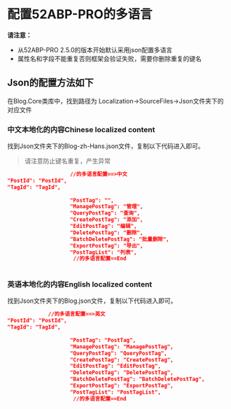 

# 配置52ABP-PRO的多语言
 
 
**请注意：**
- 从52ABP-PRO 2.5.0的版本开始默认采用json配置多语言
- 属性名和字段不能重复否则框架会验证失败，需要你删除重复的键名

## Json的配置方法如下

在Blog.Core类库中，找到路径为 Localization->SourceFiles->Json文件夹下的对应文件

### 中文本地化的内容Chinese localized content

找到Json文件夹下的Blog-zh-Hans.json文件，复制以下代码进入即可。

> 请注意防止键名重复，产生异常

```json
                    //的多语言配置==>中文
"PostId": "PostId",
"TagId": "TagId",
					                     
                    "PostTag": "",
                    "ManagePostTag": "管理",
                    "QueryPostTag": "查询",
                    "CreatePostTag": "添加",
                    "EditPostTag": "编辑",
                    "DeletePostTag": "删除",
                    "BatchDeletePostTag": "批量删除",
                    "ExportPostTag": "导出",
                    "PostTagList": "列表",
                     //的多语言配置==End
                    


```


### 英语本地化的内容English localized content
找到Json文件夹下的Blog.json文件，复制以下代码进入即可。
```json
             //的多语言配置==>英文
"PostId": "PostId",
"TagId": "TagId",
					                     
                    "PostTag": "PostTag",
                    "ManagePostTag": "ManagePostTag",
                    "QueryPostTag": "QueryPostTag",
                    "CreatePostTag": "CreatePostTag",
                    "EditPostTag": "EditPostTag",
                    "DeletePostTag": "DeletePostTag",
                    "BatchDeletePostTag": "BatchDeletePostTag",
                    "ExportPostTag": "ExportPostTag",
                    "PostTagList": "PostTagList",
                     //的多语言配置==End
                    




```